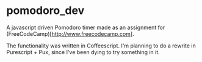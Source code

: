 # pomodoro_dev
  A javascript driven Pomodoro timer made as an assignment for (FreeCodeCamp)[http://www.freecodecamp.com].

  The functionality was written in Coffeescript. I'm planning to do a rewrite in
  Purescript + Pux, since I've been dying to try something in it.
